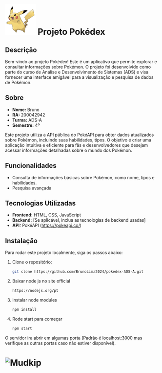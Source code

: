 # <img src="https://raw.githubusercontent.com/PokeAPI/sprites/master/sprites/pokemon/other/official-artwork/25.png" alt="Pikachu" width="100" /> Projeto Pokédex

## Descrição

Bem-vindo ao projeto Pokédex! Este é um aplicativo que permite explorar e consultar informações sobre Pokémon. O projeto foi desenvolvido como parte do curso de Análise e Desenvolvimento de Sistemas (ADS) e visa fornecer uma interface amigável para a visualização e pesquisa de dados de Pokémon.

## Sobre

- **Nome:** Bruno
- **RA:** 200042942
- **Turma:** ADS-A
- **Semestre:** 4º

Este projeto utiliza a API pública do PokéAPI para obter dados atualizados sobre Pokémon, incluindo suas habilidades, tipos. O objetivo é criar uma aplicação intuitiva e eficiente para fãs e desenvolvedores que desejam acessar informações detalhadas sobre o mundo dos Pokémon.

## Funcionalidades

- Consulta de informações básicas sobre Pokémon, como nome, tipos e habilidades.
- Pesquisa avançada

## Tecnologias Utilizadas

- **Frontend:** HTML, CSS, JavaScript
- **Backend:** [Se aplicável, inclua as tecnologias de backend usadas]
- **API:** PokéAPI (https://pokeapi.co/)

## Instalação

Para rodar este projeto localmente, siga os passos abaixo:

1. Clone o repositório:
   ```bash
   git clone https://github.com/BrunoLima2024/pokedex-ADS-A.git

2. Baixar node js no site official
   ```bash
   https://nodejs.org/pt
3. Instalar node modules
   ```bash
   npm install
4. Rode start para começar
   ```bash
   npm start
O servidor ira abrir em algumas porta (Padrão é localhost:3000 mas verifique as outras portas caso não estiver disponível).
# <img src="https://raw.githubusercontent.com/PokeAPI/sprites/master/sprites/pokemon/other/showdown/25.png" alt="Mudkip" width="100" />
